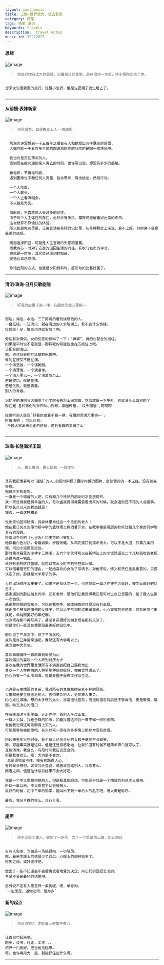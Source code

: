 ```yaml
---
layout: post_music  
title: 上路-世界很大，想去看看
category: 随笔  
tags: 随笔 游记 	
keywords: travels
description:  travel notes 
music-id: 32272627
---
```




#### **思绪**
![image](/public/img/words/light_by_dark.jpg)
> `命运对你有太大的恶意，它最苟且的善举，是在借你一生后，终于把你还给了你。`

```

想来次说走就走的旅行，过程小波折，但是先把帽子扔过墙去了。


```
---

#### **从前慢·表妹新家**
![image](/public/img/words/slow.jpg)
> `凉风飒至，自谓羲皇上人--陶渊明` 

```

  陶潜也许没想到一千五百年之后会有人和他发出同样惬意的感慨,
  大概可能一千五百多年前的陶潜和现在的我吹的是同一缕清风吧。  

  我也许是天性薄凉的人，
  直到现在数次遇到亲人离去的时刻，也许带过泪，却没有多少的感触。  

  看电影，不看电视剧，
  遇到困难也不和任何人商量，独自思考，得出结论，然后行动。

  一个人吃饭，
  一个人散步，
  一个人去看演唱会。
  不以独处为苦。 

  怕麻烦，不喜欢同人有过多的交往，
  由于每个人主体性的存在，必然会有争执、摩擦或无解诸如此类的东西，
  这自然算不算愉快的体验。  
  所以能避免则尽量，让彼此活在美好的记忆里，从某种程度上来说，算不上好，但的确不会是最差的选择。

  陶潜选择田园，可能是人生官场的失意和落寞。  
  而我内心一时对于安逸的田园生活的向往，有牧马城市的冲动，
  也就是一时吧，其实自己深刻的知道，
  安逸让自己恐惧。

  珍惜此刻的方式，也就是夕阳西斜时，感叹句如此甚好罢了。

```
---

#### **清明·珠海·日月贝歌剧院**
![image](/public/img/words/opera_black.png)

> `好看的皮囊千篇一律，有趣的灵魂万里挑一`

```

河边，海边，水边。三三两两的看到烧纸钱的人。
一叠纸钱，一汪流火，就在海边的入水阶梯上，看不到什么情绪。
仪式感十足，情感也许就零落了吧。

旁边有对情侣，女的刻意的惊叫了一下：“蟑螂”，男的也配合的抱住。
如果是平时说不定就是一脚踩死的可能性也在五成往上吧。
该配合的演出。
嗯，也许就是相互琢磨的乐趣吧。
谁的互撩又不是在演。
一个演坚强，一个演脆弱。
一个演薄情，一个演凄惨。
一个演万里无一，一个演爱情至上。
若是成功，就是爱情。
若是失败，就是青春。
别人的青春。

记忆里的清明节大概除了小学时会去烈士纪念碑，然后放假一下午外，也就没什么其他的了
现在是 各种恶俗的东西从小视频，票圈传播，`坟头蹦迪`,呵呵呵

经常听到人感叹`好看的皮囊千篇一律，有趣的灵魂万里挑一`。
时值清明 ，可以问句:
`今晚大家出来走走的时候，遇到有趣的灵魂了么`


```

---
#### **珠海·长隆海洋王国**
![image](/public/img/words/logo_cl_zh.png)

> `人，要么庸俗，要么孤独 ——叔本华`

```

其实我挺羡慕可以`庸俗`的人,前段时间翻了翻小时候的照片，全部雷同的一本正经，没有丝毫笑意。
据说三岁到老啊。
一直是一个端着的人吧，只有和几个特熟的朋友时才能放得开。
我一直觉得我是特幸运的人，每次当我觉得我需要走出来的时候，就会遇到还不错的人或者事，所以长久以来的状态就是：
猫着，一直这样猫着

说出来怕显得矫情，我身体里常住这一个念旧的老人：
他在夏日炎炎的潭市镇中学的篮球场上挥洒着汗水，在教学楼最高层的栏杆处和几个男女同学聊着有的没的。
哼着周杰伦的《七里香》和王杰的《安妮》。
他穿着白色衬衫，骨瘦如柴，步履矫健，从邓氏渡口到潭市街上，可以不走大道，只需几条田埂，河边小道便能抵达。
那时候冰箱里的冰棒才三两毛，五六个小伙伴可以在新桥边上的小饭馆话说二十几块钱吃到老板还得再煮一锅饭。
说好到老校区打篮球，就可以花半小时三刻钟狂奔回家。
可以借着陪哥们的理由，一起给喜欢的女孩子写情书。对他来说，情义和责任是最重要的，只要认定了的，那就是大半辈子的事。

人的出场顺序太重要了，如果不是我休学一年，也许我就一直活在被生活追赶，被学业追赶的状态中，
感谢遇到的那些朋友同学，还有老师，是他们让我觉得我还是可以过自己想要的，给了我人生第一次自信。
感谢那时候的女孩子，可以在我吹牛、装或端着的时候没有打击我。
感谢那个被我递情书的女孩子，可以心平气和的过来跟我说，小心翼翼的拒绝我，可能是怕打击我吧，单纯而美好的年纪啊。
也许现在都不再联系了，甚至关系很好的朋友现在都有点淡了。
但是你们一直活在我那段最美好的记忆中。

而后混了三年高中，换了三所学校。
或许是自己非常幸运吧。竟然还有大学可以上。
就当做中大奖吧。

喜欢单曲循环一首歌直到听腻为止
喜欢偏执的喜欢一个人直到讨厌为止
喜欢在我的世界里宣泄所有不满直到把自己逼疯为止
喜欢一个人在拥挤的人群里那种感觉很好，像被世界遗忘了。
内心仍有一个山川湖海，但是身囿于昼夜工作与生活。


也许是天生懦弱的关系，我对所有的喜悦都掺杂着不祥的预感。
大抵都是安全感匮乏的人，害怕辜负别人，更怕被人辜负。
内心太过浮躁，想的太多做的太少，常常担忧抱怨；而担忧抱怨背后是不够自信，更是懒惰，懦弱，缺乏决心的借口

在长隆海洋王国里面，走走停停，看别人坐过山车。
一群人尖叫，我也合群的拍照，拍着抖音这种我一直不懈一顾的东西。
发给我觉得还可能聊得上天的人。
可能是害怕被拒绝吧，长久以来一直在许多事情上都非常没有自信。

想起来去年早些时候，有个家人给我介绍的女孩子说我不会聊天。
嗯，可能事实就是这样。但是还是得感谢她，让我知道有时候不是简单直白就可以了。
互相演戏，我会么，有段时间我应该是会的。
但是我喜欢么，嗯，大约是不喜欢。
`总是深情留不住，唯有套路得人心。`
有时候会想想，如果我会套路，或者说套路别人，我愿意么。
两者之间，但是估计最后结果不会太好吧。

我是一个不太愿意拒绝的人，但是极其怕麻烦，可能源于我是一个精致的利己主义者吧。
所以一直以来，不太愿意主动去接触人。
最好的时候，初中三年的同学，能叫出不到一半的人的名字吧，嗯大概是称呼。

最后，我会合群的笑么。且行且看。

```

---

#### **尾声**
![image](/public/img/words/dinner.png)

>  `他不过是个庸人，收到了一讯号，为了一个愿望而上路，如此而已`


```

有些人和事，当做是一场感冒吧，一切随风。
嗯，看来生理上的感冒少了以后，心理上的却开始多了。
得失之间，或好或坏吧。

做出了一些不知道会不会后悔或者难受的决定，内心其实是挺忐忑的。
希望不会是最坏的结果吧。

另外说不定有人愿意养一条狗呢，嗯，单身狗。
`一生无定，遇你之所，是为乡`

```

#### **新的起点**
![image](/public/img/words/shenzhen_light.jpeg)


> `你必须努力 才能看上去毫不费力`

```

让自己忙起来吧。
跑步，读书，行走，工作...
培养一门爱好，把吉他拾起来。
嗯。也许再用力一些，就能抓住些什么呢。

```





---

